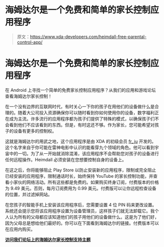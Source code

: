 # 海姆达尔是一个免费和简单的家长控制应用程序

> 原文：<https://www.xda-developers.com/heimdall-free-parental-control-app/>

# 海姆达尔是一个免费和简单的家长控制应用程序

在 Android 上寻找一个简单的免费家长控制应用程序？从我们的应用和游戏论坛查看海姆达尔家长控制！

在一个没有边界的互联网时代，有时关心一下你的孩子在用他们的设备做什么是合理的。随着大公司投入资源确保你可以随时看到你如何使用你的设备，数字福利正在成为主流。许多流行的应用程序都为孩子们提供了特殊的模式，以确保孩子们不会看到他们不应该看到的东西。但是，有时这还不够。作为家长，您可能希望对孩子的设备有更多的控制权。

这就是海姆达尔的用武之地，这个应用程序是由 XDA 的初级会员 [fr_ju](https://forum.xda-developers.com/member.php?u=5268627) 开发的。这个名字来自于你可能在雷神电影中认识的能看穿九个领域的角色。他可以看到宇宙中的一切。为了从一开始就消除混淆，该应用程序不会帮助您对孩子的设备进行任何远程操作。Heimdall 必须安装在您想要控制自身的设备上。

在这之后，你将能够阻止 Play Store 以防止安装新的应用程序，限制或完全阻止已经安装的应用程序，限制通话时长，始终保持 YouTube 的家长控制功能，并查看小家伙的网络活动。所有这些都是免费的。如果购买终身订阅，付费版本的价格为 9.49 美元。否则，每月订阅费用为 0.99 美元。付费版可以让你远程检查设备的位置，并过滤掉网站。

在您孩子的智能手机上安装该应用程序后，您需要设置 4 位 PIN 码来更改设置。系统还会提示您将该应用程序设置为设备管理员，这样孩子们就无法卸载它。我个人认为所有的父母都应该知道他们的孩子用他们的设备做什么。这是为了他们好，因为父母总是想给他们最好的。你可以在下面看到海姆达尔的链接。付费版本可以在应用内购买。

[**访问我们论坛上的海姆达尔家长控制支持主题**](https://forum.xda-developers.com/android/apps-games/app-heimdall-parental-control-t3770606)
